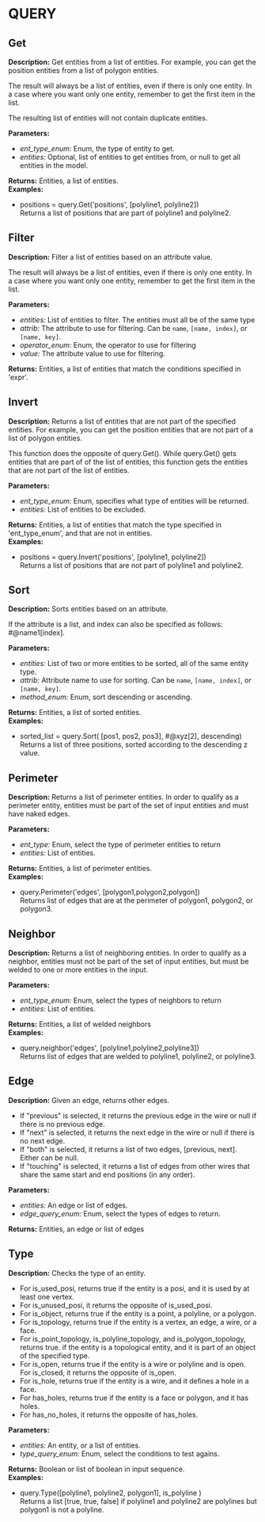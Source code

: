 # QUERY  
  
## Get  
  
  
**Description:** Get entities from a list of entities.
For example, you can get the position entities from a list of polygon entities.


The result will always be a list of entities, even if there is only one entity.
In a case where you want only one entity, remember to get the first item in the list.


The resulting list of entities will not contain duplicate entities.

  
  
**Parameters:**  
  * *ent_type_enum:* Enum, the type of entity to get.  
  * *entities:* Optional, list of entities to get entities from, or null to get all entities in the model.  
  
**Returns:** Entities, a list of entities.  
**Examples:**  
  * positions = query.Get('positions', [polyline1, polyline2])  
    Returns a list of positions that are part of polyline1 and polyline2.
  
  
  
## Filter  
  
  
**Description:** Filter a list of entities based on an attribute value.


The result will always be a list of entities, even if there is only one entity.
In a case where you want only one entity, remember to get the first item in the list.

  
  
**Parameters:**  
  * *entities:* List of entities to filter. The entities must all be of the same type  
  * *attrib:* The attribute to use for filtering. Can be `name`, `[name, index]`, or `[name, key]`.  
  * *operator_enum:* Enum, the operator to use for filtering  
  * *value:* The attribute value to use for filtering.  
  
**Returns:** Entities, a list of entities that match the conditions specified in 'expr'.  
  
  
## Invert  
  
  
**Description:** Returns a list of entities that are not part of the specified entities.
For example, you can get the position entities that are not part of a list of polygon entities.


This function does the opposite of query.Get().
While query.Get() gets entities that are part of of the list of entities,
this function gets the entities that are not part of the list of entities.

  
  
**Parameters:**  
  * *ent_type_enum:* Enum, specifies what type of entities will be returned.  
  * *entities:* List of entities to be excluded.  
  
**Returns:** Entities, a list of entities that match the type specified in 'ent_type_enum', and that are not in entities.  
**Examples:**  
  * positions = query.Invert('positions', [polyline1, polyline2])  
    Returns a list of positions that are not part of polyline1 and polyline2.
  
  
  
## Sort  
  
  
**Description:** Sorts entities based on an attribute.


If the attribute is a list, and index can also be specified as follows: #@name1[index].

  
  
**Parameters:**  
  * *entities:* List of two or more entities to be sorted, all of the same entity type.  
  * *attrib:* Attribute name to use for sorting. Can be `name`, `[name, index]`, or `[name, key]`.  
  * *method_enum:* Enum, sort descending or ascending.  
  
**Returns:** Entities, a list of sorted entities.  
**Examples:**  
  * sorted_list = query.Sort( [pos1, pos2, pos3], #@xyz[2], descending)  
    Returns a list of three positions, sorted according to the descending z value.
  
  
  
## Perimeter  
  
  
**Description:** Returns a list of perimeter entities. In order to qualify as a perimeter entity,
entities must be part of the set of input entities and must have naked edges.

  
  
**Parameters:**  
  * *ent_type:* Enum, select the type of perimeter entities to return  
  * *entities:* List of entities.  
  
**Returns:** Entities, a list of perimeter entities.  
**Examples:**  
  * query.Perimeter('edges', [polygon1,polygon2,polygon])  
    Returns list of edges that are at the perimeter of polygon1, polygon2, or polygon3.
  
  
  
## Neighbor  
  
  
**Description:** Returns a list of neighboring entities. In order to qualify as a neighbor,
entities must not be part of the set of input entities, but must be welded to one or more entities in the input.

  
  
**Parameters:**  
  * *ent_type_enum:* Enum, select the types of neighbors to return  
  * *entities:* List of entities.  
  
**Returns:** Entities, a list of welded neighbors  
**Examples:**  
  * query.neighbor('edges', [polyline1,polyline2,polyline3])  
    Returns list of edges that are welded to polyline1, polyline2, or polyline3.
  
  
  
## Edge  
  
  
**Description:** Given an edge, returns other edges.
- If "previous" is selected, it returns the previous edge in the wire or null if there is no previous edge.
- If "next" is selected, it returns the next edge in the wire or null if there is no next edge.
- If "both" is selected, it returns a list of two edges, [previous, next]. Either can be null.
- If "touching" is selected, it returns a list of edges from other wires that share the same start and end positions (in any order).  
  
**Parameters:**  
  * *entities:* An edge or list of edges.  
  * *edge_query_enum:* Enum, select the types of edges to return.  
  
**Returns:** Entities, an edge or list of edges  
  
  
## Type  
  
  
**Description:** Checks the type of an entity.


- For is\_used\_posi, returns true if the entity is a posi, and it is used by at least one vertex.
- For is\_unused\_posi, it returns the opposite of is\_used\_posi.
- For is\_object, returns true if the entity is a point, a polyline, or a polygon.
- For is\_topology, returns true if the entity is a vertex, an edge, a wire, or a face.
- For is\_point\_topology, is\_polyline\_topology, and is\_polygon\_topology, returns true.
if the entity is a topological entity, and it is part of an object of the specified type.
- For is\_open, returns true if the entity is a wire or polyline and is open. For is\_closed, it returns the opposite of is\_open.
- For is\_hole, returns true if the entity is a wire, and it defines a hole in a face.
- For has\_holes, returns true if the entity is a face or polygon, and it has holes.
- For has\_no\_holes, it returns the opposite of has\_holes.  
  
**Parameters:**  
  * *entities:* An entity, or a list of entities.  
  * *type_query_enum:* Enum, select the conditions to test agains.  
  
**Returns:** Boolean or list of boolean in input sequence.  
**Examples:**  
  * query.Type([polyline1, polyline2, polygon1], is\_polyline )  
    Returns a list [true, true, false] if polyline1 and polyline2 are polylines but polygon1 is not a polyline.
  
  
  
